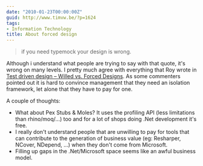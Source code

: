 ```yaml
---
date: "2010-01-23T00:00:00Z"
guid: http://www.timvw.be/?p=1624
tags:
- Information Technology
title: About forced design
---
```

> if you need typemock your design is wrong.

Although i understand what people are trying to say with that quote, it's wrong on many levels. I pretty much agree with everything that Roy wrote in [Test driven design – Willed vs. Forced Designs](http://weblogs.asp.net/rosherove/archive/2009/11/12/test-driven-design-willed-vs-forced-designs.aspx). As some commenters pointed out it is hard to convince management that they need an isolation framework, let alone that they have to pay for one.

A couple of thoughts:

  * What about Pex Stubs & Moles? It uses the profiling API (less limitations than rhino/moq/...) too and for a lot of shops doing .Net development it's free.
  * I really don't understand people that are unwilling to pay for tools that can contribute to the generation of business value (eg: Resharper, NCover, NDepend, ...) when they don't come from Microsoft.
  * Filling up gaps in the .Net/Microsoft space seems like an awful business model.

